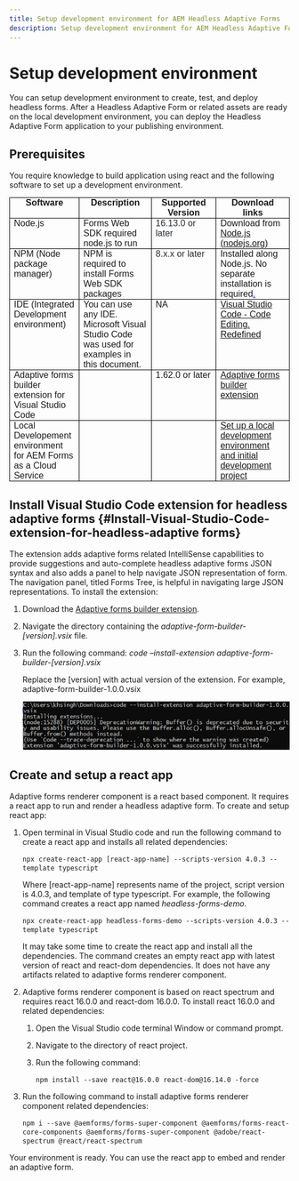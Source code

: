```yaml
---
title: Setup development environment for AEM Headless Adaptive Forms
description: Setup development environment for AEM Headless Adaptive Forms
---
```


# Setup development environment

You can setup development environment to create, test, and deploy headless forms. After a Headless Adaptive Form or related assets are ready on the local development environment, you can deploy the Headless Adaptive Form application to your publishing environment.

## Prerequisites

You require knowledge to build application using react and the following software to set up a development environment.

<table>
    <tbody>
        <tr>
            <td style="width: 99.3pt;border: 1pt solid windowtext;padding: 0in 5.4pt;vertical-align: top;">
                <p style='margin:0in;font-size:16px;font-family:"Adobe Clean",sans-serif;text-align:center;'><strong>Software</strong></p>
            </td>
            <td style="width: 156.05pt;border-color: windowtext windowtext windowtext currentcolor;border-style: solid solid solid none;border-width: 1pt 1pt 1pt medium;border-image: none 100% / 1 / 0 stretch;padding: 0in 5.4pt;vertical-align: top;">
                <p style='margin:0in;font-size:16px;font-family:"Adobe Clean",sans-serif;text-align:center;'><strong>Description</strong></p>
            </td>
            <td style="width: 131.35pt;border-color: windowtext windowtext windowtext currentcolor;border-style: solid solid solid none;border-width: 1pt 1pt 1pt medium;border-image: none 100% / 1 / 0 stretch;padding: 0in 5.4pt;vertical-align: top;">
                <p style='margin:0in;font-size:16px;font-family:"Adobe Clean",sans-serif;text-align:center;'><strong>Supported Version</strong></p>
            </td>
            <td style="width: 152.8pt;border-color: windowtext windowtext windowtext currentcolor;border-style: solid solid solid none;border-width: 1pt 1pt 1pt medium;border-image: none 100% / 1 / 0 stretch;padding: 0in 5.4pt;vertical-align: top;">
                <p style='margin:0in;font-size:16px;font-family:"Adobe Clean",sans-serif;text-align:center;'><strong>Download links</strong></p>
            </td>
        </tr>
        <tr>
            <td style="width: 99.3pt;border-color: currentcolor windowtext windowtext;border-style: none solid solid;border-width: medium 1pt 1pt;border-image: none 100% / 1 / 0 stretch;padding: 0in 5.4pt;vertical-align: top;">
                <p style='margin:0in;font-size:16px;font-family:"Adobe Clean",sans-serif;'>Node.js</p>
            </td>
            <td style="width: 156.05pt;border-color: currentcolor windowtext windowtext currentcolor;border-style: none solid solid none;border-width: medium 1pt 1pt medium;padding: 0in 5.4pt;vertical-align: top;">
                <p style='margin:0in;font-size:16px;font-family:"Adobe Clean",sans-serif;'>Forms Web SDK required node.js to run</p>
            </td>
            <td style="width: 131.35pt;border-color: currentcolor windowtext windowtext currentcolor;border-style: none solid solid none;border-width: medium 1pt 1pt medium;padding: 0in 5.4pt;vertical-align: top;">
                <p style='margin:0in;font-size:16px;font-family:"Adobe Clean",sans-serif;'><span style="color:#24292F;background:white;">16.13.0 or later</span></p>
            </td>
            <td style="width: 152.8pt;border-color: currentcolor windowtext windowtext currentcolor;border-style: none solid solid none;border-width: medium 1pt 1pt medium;padding: 0in 5.4pt;vertical-align: top;">
                <p style='margin:0in;font-size:16px;font-family:"Adobe Clean",sans-serif;'>Download from <a href="https://nodejs.org/en/">Node.js (nodejs.org)</a></p>
            </td>
        </tr>
        <tr>
            <td style="width: 99.3pt;border-color: currentcolor windowtext windowtext;border-style: none solid solid;border-width: medium 1pt 1pt;border-image: none 100% / 1 / 0 stretch;padding: 0in 5.4pt;vertical-align: top;">
                <p style='margin:0in;font-size:16px;font-family:"Adobe Clean",sans-serif;'>NPM (Node package manager)</p>
            </td>
            <td style="width: 156.05pt;border-color: currentcolor windowtext windowtext currentcolor;border-style: none solid solid none;border-width: medium 1pt 1pt medium;padding: 0in 5.4pt;vertical-align: top;">
                <p style='margin:0in;font-size:16px;font-family:"Adobe Clean",sans-serif;'>NPM is required to install Forms Web SDK packages</p>
            </td>
            <td style="width: 131.35pt;border-color: currentcolor windowtext windowtext currentcolor;border-style: none solid solid none;border-width: medium 1pt 1pt medium;padding: 0in 5.4pt;vertical-align: top;">
                <p style='margin:0in;font-size:16px;font-family:"Adobe Clean",sans-serif;'><span style="color:#24292F;background:white;">8.x.x or later</span></p>
            </td>
            <td style="width: 152.8pt;border-color: currentcolor windowtext windowtext currentcolor;border-style: none solid solid none;border-width: medium 1pt 1pt medium;padding: 0in 5.4pt;vertical-align: top;">
                <p style='margin:0in;font-size:16px;font-family:"Adobe Clean",sans-serif;'>Installed along Node.js. No separate installation is required<span style="color:blue;text-decoration:underline;">.</span></p>
            </td>
        </tr>
        <tr>
            <td style="width: 99.3pt;border-color: currentcolor windowtext windowtext;border-style: none solid solid;border-width: medium 1pt 1pt;border-image: none 100% / 1 / 0 stretch;padding: 0in 5.4pt;vertical-align: top;">
                <p style='margin:0in;font-size:16px;font-family:"Adobe Clean",sans-serif;'>IDE (Integrated Development environment)</p>
            </td>
            <td style="width: 156.05pt;border-color: currentcolor windowtext windowtext currentcolor;border-style: none solid solid none;border-width: medium 1pt 1pt medium;padding: 0in 5.4pt;vertical-align: top;">
                <p style='margin:0in;font-size:16px;font-family:"Adobe Clean",sans-serif;'>You can use any IDE. Microsoft Visual Studio Code was used for examples in this document.</p>
            </td>
            <td style="width: 131.35pt;border-color: currentcolor windowtext windowtext currentcolor;border-style: none solid solid none;border-width: medium 1pt 1pt medium;padding: 0in 5.4pt;vertical-align: top;">
                <p style='margin:0in;font-size:16px;font-family:"Adobe Clean",sans-serif;'>NA</p>
            </td>
            <td style="width: 152.8pt;border-color: currentcolor windowtext windowtext currentcolor;border-style: none solid solid none;border-width: medium 1pt 1pt medium;padding: 0in 5.4pt;vertical-align: top;">
                <p style='margin:0in;font-size:16px;font-family:"Adobe Clean",sans-serif;'><a href="https://code.visualstudio.com/">Visual Studio Code - Code Editing. Redefined</a></p>
            </td>
        </tr>
        <tr>
            <td style="width: 99.3pt;border-color: currentcolor windowtext windowtext;border-style: none solid solid;border-width: medium 1pt 1pt;border-image: none 100% / 1 / 0 stretch;padding: 0in 5.4pt;vertical-align: top;">
                <p style='margin:0in;font-size:16px;font-family:"Adobe Clean",sans-serif;'>Adaptive forms builder extension for Visual Studio Code</p>
            </td>
            <td style="width: 156.05pt;border-color: currentcolor windowtext windowtext currentcolor;border-style: none solid solid none;border-width: medium 1pt 1pt medium;padding: 0in 5.4pt;vertical-align: top;">
                <p style='margin:0in;font-size:16px;font-family:"Adobe Clean",sans-serif;'>&nbsp;</p>
            </td>
            <td style="width: 131.35pt;border-color: currentcolor windowtext windowtext currentcolor;border-style: none solid solid none;border-width: medium 1pt 1pt medium;padding: 0in 5.4pt;vertical-align: top;">
                <p style='margin:0in;font-size:16px;font-family:"Adobe Clean",sans-serif;'>1.62.0 or later</p>
            </td>
            <td style="width: 152.8pt;border-color: currentcolor windowtext windowtext currentcolor;border-style: none solid solid none;border-width: medium 1pt 1pt medium;padding: 0in 5.4pt;vertical-align: top;">
                <p style='margin:0in;font-size:16px;font-family:"Adobe Clean",sans-serif;'><a href="/help/assets/adaptive-form-builder-0.11.0.vsix">Adaptive forms builder extension</a></p>
            </td>
        </tr>
                <tr>
            <td style="width: 99.3pt;border-color: currentcolor windowtext windowtext;border-style: none solid solid;border-width: medium 1pt 1pt;border-image: none 100% / 1 / 0 stretch;padding: 0in 5.4pt;vertical-align: top;">
                <p style='margin:0in;font-size:16px;font-family:"Adobe Clean",sans-serif;'>Local Developement environment for AEM Forms as a Cloud Service</p>
            </td>
            <td style="width: 156.05pt;border-color: currentcolor windowtext windowtext currentcolor;border-style: none solid solid none;border-width: medium 1pt 1pt medium;padding: 0in 5.4pt;vertical-align: top;">
                <p style='margin:0in;font-size:16px;font-family:"Adobe Clean",sans-serif;'>&nbsp;</p>
            </td>
            <td style="width: 131.35pt;border-color: currentcolor windowtext windowtext currentcolor;border-style: none solid solid none;border-width: medium 1pt 1pt medium;padding: 0in 5.4pt;vertical-align: top;">
                <p style='margin:0in;font-size:16px;font-family:"Adobe Clean",sans-serif;'></p>
            </td>
            <td style="width: 152.8pt;border-color: currentcolor windowtext windowtext currentcolor;border-style: none solid solid none;border-width: medium 1pt 1pt medium;padding: 0in 5.4pt;vertical-align: top;">
                <p style='margin:0in;font-size:16px;font-family:"Adobe Clean",sans-serif;'><a href="https://experienceleague.adobe.com/docs/experience-manager-cloud-service/content/forms/setup-environment/setup-local-development-environment.html?lang=en">Set up a local development environment and initial development project</a></p>
            </td>
        </tr>
    </tbody>
</table>

## Install Visual Studio Code extension for headless adaptive forms {#Install-Visual-Studio-Code-extension-for-headless-adaptive forms}

The extension adds adaptive forms related IntelliSense capabilities to provide suggestions and auto-complete headless adaptive forms JSON syntax and also adds a panel to help navigate JSON representation of form. The navigation panel, titled Forms Tree, is helpful in navigating large JSON representations. To install the extension:

1. Download the [Adaptive forms builder extension](/help/assets/adaptive-form-builder-0.11.0.vsix).

1. Navigate the directory containing the *adaptive-form-builder-[version].vsix* file.

1. Run the following command:
*code –install-extension adaptive-form-builder-[version].vsix*

    Replace the [version] with actual version of the extension. For example, adaptive-form-builder-1.0.0.vsix

    ![Installing extension](/help/assets/install-extension.png)

## Create and setup a react app

Adaptive forms renderer component is a react based component. It requires a react app to run and render a headless adaptive form. To create and setup react app:

1. Open terminal in Visual Studio code and run the following command to create a react app and installs all related dependencies:

    ```shell
    npx create-react-app [react-app-name] --scripts-version 4.0.3 --template typescript
    ```

    Where [react-app-name] represents name of the project, script version is 4.0.3, and template of type typescript. For example, the following command creates a react app named *headless-forms-demo*.

    ```shell
    npx create-react-app headless-forms-demo --scripts-version 4.0.3 --template typescript
    ```

    It may take some time to create the react app and install all the dependencies. The command creates an empty react app with latest version of react and react-dom dependencies. It does not have any artifacts related to adaptive forms renderer component.

1. Adaptive forms renderer component is based on react spectrum and requires react 16.0.0 and react-dom 16.0.0. To install react 16.0.0 and related dependencies:
    1. Open the Visual Studio code terminal Window or command prompt.
    1. Navigate to the directory of react project.  
    1. Run the following command:

        ```shell
        npm install --save react@16.0.0 react-dom@16.14.0 -force
        ```

1. Run the following command to install adaptive forms renderer component related dependencies:

    ```shell
    npm i --save @aemforms/forms-super-component @aemforms/forms-react-core-components @aemforms/forms-super-component @adobe/react-spectrum @react/react-spectrum
    ```


<!-- 1. Install dependencies for adaptive forms renderer component. Packages for these dependencies are available in Adobe Artifactory. To authenticate with Adobe Artifactory and install dependencies for adaptive forms renderer component:

    1. Create environment variables ARTIFACTORY_USER and ARTIFACTORY_API_TOKEN. The ARTIFACTORY_USER stores Adobe LDAP username and ARTIFACTORY_API_TOKEN stores your [Adobe Artifactory token](https://wiki.corp.adobe.com/display/Artifactory/API+Keys)

    1. Run the following command to set NPM_TOKEN and NPM_EMAIL tokens:

        ```shell

        auth=$(curl -s -u${ARTIFACTORY_USER}:${ARTIFACTORY_API_TOKEN} https://artifactory.corp.adobe.com/artifactory/api/npm/auth)
        export NPM_TOKEN=$(echo "${auth}" | grep "_auth" | awk -F " " '{ print $3 }')
        export NPM_EMAIL=$(echo "${auth}" | grep "email" | awk -F " " '{ print $3 }')
        ```

        These tokens are required to communicated with Adobe Artifactory.

    1. Create a .npmrc file in the react project.

        ![.npmrc file](/help/assets/npmrc.png)

    1. Add the following code to the file:

        ```shell
        @aemforms:registry=https://artifactory.corp.adobe.com/artifactory/api/npm/npm-aem-release/
        @react:registry=https://artifactory.corp.adobe.com/artifactory/api/npm/npm-react-release/
        @quarry:registry=https://artifactory.corp.adobe.com/artifactory/api/npm/npm-adobe-release-local/
        //artifactory.corp.adobe.com/artifactory/api/npm/npm-adobe-release-loca/:_auth=${NPM_TOKEN}
        //artifactory.corp.adobe.com/artifactory/api/npm/npm-aem-release/:_auth=${NPM_TOKEN}
        //artifactory.corp.adobe.com/artifactory/api/npm/npm-react-release/:_auth=${NPM_TOKEN}
        _auth=${NPM_TOKEN}
        email=${NPM_EMAIL}
        always-auth=true
        ```

        It defines the antifactory repositories to use for Headless Adaptive Forms, react, and quarry related scope.
    1. Run the following command to install adaptive forms renderer component related dependencies:

    ```shell
    npm i --save @aemforms/crispr-react-bindings @aemforms/crispr-react-core-components @adobe/react-spectrum @react/react-spectrum
    ``` -->

 Your environment is ready. You can use the react app to embed and render an adaptive form.
